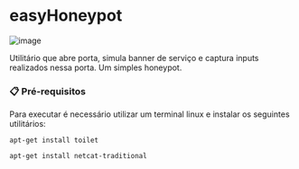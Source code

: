 # easyHoneypot

![image](https://user-images.githubusercontent.com/76706456/151644794-9594da14-bb2c-4889-9da9-be50446392d2.png)

Utilitário que abre porta, simula banner de serviço e captura inputs realizados nessa porta. Um simples honeypot.

### 📋 Pré-requisitos

Para executar é necessário utilizar um terminal linux e instalar os seguintes utilitários:
```
apt-get install toilet
```
```
apt-get install netcat-traditional
```
